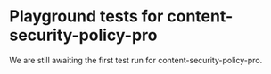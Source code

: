 # Playground tests for content-security-policy-pro
We are still awaiting the first test run for content-security-policy-pro.
